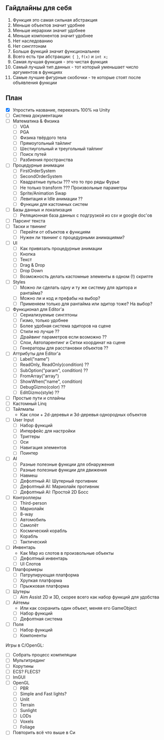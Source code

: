 ## Гайдлайны для себя
1. Функция это самая сильная абстракция
2. Меньше объектов значит удобнее
3. Меньше иерархии значит удобнее
4. Меньше компонентов значит удобнее
5. Нет наследованию
6. Нет синглтонам
7. Больше функций значит функциональнее
8. Всего есть три абстракции: `{ }`, `f(x)` и `int x;`
9. Самая лучшая функция - это чистая функция
10. Самый лучшый тип данных - тот который уменьшает число аргументов в функциях
11. Самые лучшие фигурные скобочки - те которые стоят после объявления функции

## План
- [x] Упростить название, переехать 100% на Unity
- [ ] Система документации
- [ ] Математика & Физика
	+ [ ] VGA
	+ [ ] PGA
	+ [ ] Физика твёрдого тела
	+ [ ] Прямоугольный тайлинг
	+ [ ] Шестиугольный и треугольный тайлинг
	+ [ ] Поиск путей
	+ [ ] Разбиения пространства
- [ ] Процедурные анимации
	+ [ ] FirstOrderSystem
	+ [ ] SecondOrderSystem
	+ [ ] Квадратные пульсы ??? что то про ряды Фурье
	+ [ ] Не только transform ??? Произвольные параметры
	+ [ ] Sprite/Animation Swap
	+ [ ] Левитация и Idle анимации ??
	+ [ ] Функции для кастомных систем
- [ ] Базы данных и локализация
	+ [ ] Реляционная база данных с подгрузкой из csv и google doc'ов
- [ ] Парсинг текста
- [ ] Таски и твининг
	+ [ ] Перейти от объектов к функциям
	+ [ ] Нужен ли твининг с процедурными анимациями?
- [ ] UI
	+ [ ] Как привязать процедурные анимации
	+ [ ] Кнопка
	+ [ ] Текст
	+ [ ] Drag & Drop
	+ [ ] Drop Down
	+ [ ] Возможность делать кастомные элементы в одном (!) скрипте
- [ ] Styles
	+ [ ] Можно ли сделать одну и ту же систему для эдитора и рантайма?
	+ [ ] Можно ли и код и префабы на выбор?
	+ [ ] Применяем только для рантайма или эдитор тоже? На выбор?
- [ ] Функционал для Editor'а
	+ [ ] Сериализуемые синглтоны
	+ [ ] Гизмо, только удобнее
	+ [ ] Более удобная система эдиторов на сцене
	+ [ ] Стили но лучше ??
	+ [ ] Драйвинг параметров если возможно ??
	+ [ ] Слои, Автопарентинг и Сетки координат на сцене
	+ [ ] Генераторы для расстановки объектов ??
- [ ] Аттрибуты для Editor'a
	+ [ ] Label("name")
	+ [ ] ReadOnly, ReadOnly(condition) ??
	+ [ ] SubOption("param", condition) ??
	+ [ ] FromArray("array")
	+ [ ] ShowWhen("name", condition)
	+ [ ] DebugGizmo(color) ??
	+ [ ] EditGizmo(style) ??
- [ ] Простые пути и сплайны
- [ ] Кастомный Linq
- [ ] Тайлмапы
	+ Как слои + 2d-деревья и 3d-деревья однородных объектов 
- [ ] User Input
	+ [ ] Набор функций
	+ [ ] Интерфейс для настройки
	+ [ ] Триггеры
	+ [ ] Оси
	+ [ ] Навигация элементов
	+ [ ] Поинтер
- [ ] AI
	+ [ ] Разные полезные функции для обнаружения
	+ [ ] Разные полезные функции для движения
	+ [ ] Навмеш 
	+ [ ] Дефолтный AI: Шутерный противник
	+ [ ] Дефолтный AI: Мариолайк противник 
	+ [ ] Дефолтный AI: Простой 2D Босс 
- [ ] Контроллеры
	+ [ ] Third-person
	+ [ ] Мариолайк
	+ [ ] 8-way
	+ [ ] Автомобиль 
	+ [ ] Самолёт 
	+ [ ] Космический корабль 
	+ [ ] Корабль 
	+ [ ] Тактический
- [ ] Инвентарь
	+ Как Map из слотов в произвольные объекты
	+ [ ] Дефолтный инвентарь
	+ [ ] UI Слотов
- [ ] Платформеры
	+ [ ] Патрулирующая платформа
	+ [ ] Хрупкая платформа
	+ [ ] Прыжковая платформа
- [ ] Шутеры
	+ [ ] Aim Assist 2D и 3D, скорее всего как набор функций для удобства
- [ ] Айтемы
	+ Или как сохранить один объект, меняя его GameObject
	+ [ ] Набор функций
	+ [ ] Дефолтная система
- [ ] Поля
	+ [ ] Набор функций
	+ [ ] Компоненты

Игры в C/OpenGL:
- [ ] Собрать процесс компиляции
- [ ] Мультитрединг
- [ ] Корутины
- [ ] ECS? FLECS?
- [ ] ImGUI 
- [ ] OpenGL
	+ [ ] PBR
	+ [ ] Simple and Fast lights?
	+ [ ] Unlit
	+ [ ] Terrain
	+ [ ] Sunlight
	+ [ ] LODs
	+ [ ] Voxels
	+ [ ] Foliage
- [ ] Повторить всё что выше в Си
